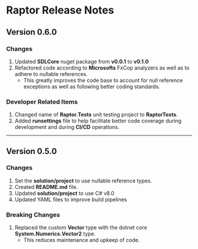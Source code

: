 # **Raptor Release Notes**


## **Version 0.6.0**

### **Changes**
1. Updated **SDLCore** nuget package from **v0.0.1** to **v0.1.0**
2. Refactored code according to **Microsofts** FxCop analyzers as well as to adhere to nullable references.
   * This greatly improves the code base to account for null reference exceptions as well as following better coding standards.

### **Developer Related Items**
1. Changed name of **Raptor.Tests** unit testing project to **RaptorTests**.
2. Added **runsettings** file to help facilitate better code coverage during development and during **CI/CD** operations.

---

## **Version 0.5.0**

### **Changes**

1. Set the **solution/project** to use nullable reference types.
2. Created **README.md** file.
3. Updated **solution/project** to use C# v8.0
4. Updated YAML files to improve build pipelines

### **Breaking Changes**
1. Replaced the custom **Vector** type with the dotnet core **System.Numerics.Vector2** type.
   * This reduces maintenance and upkeep of code.
